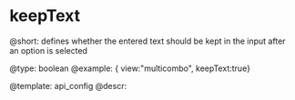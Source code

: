 keepText
=============


@short:
	defines whether the entered text should be kept in the input after an option is selected

@type: boolean
@example:
{ view:"multicombo", keepText:true}

@template:	api_config
@descr:


